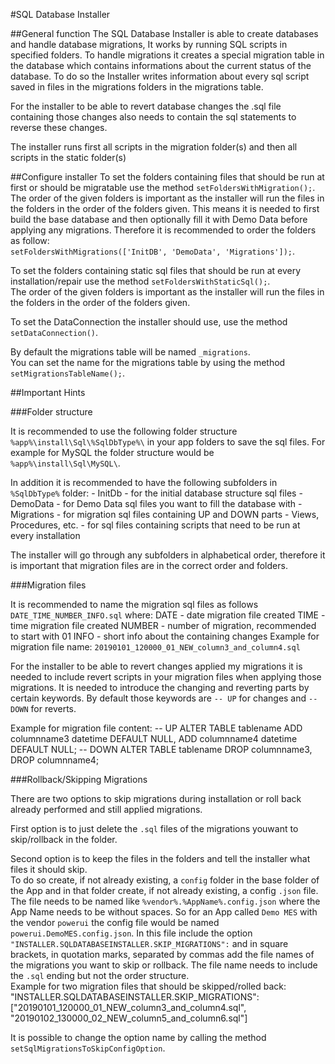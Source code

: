 #SQL Database Installer

##General  function
The SQL Database Installer is able to create databases and handle database migrations, It works by running SQL scripts in specified folders. To handle migrations it creates a special migration table in the database which contains informations about the current status of the database. To do so the Installer writes information about every sql script saved in files in the migrations folders in the migrations table.

For the installer to be able to revert database changes the .sql file containing those changes also needs to contain the sql statements to reverse these changes.

The installer runs first all scripts in the migration folder(s) and then all scripts in the static folder(s)

##Configure installer
To set the folders containing files that should be run at first or should be migratable use the method `setFoldersWithMigration();`.  
The order of the given folders is important as the installer will run the files in the folders in the order of the folders given. This means it is needed to first build the base database and then optionally fill it with Demo Data before applying any migrations. Therefore it is recommended to order the folders as follow:  
`setFoldersWithMigrations(['InitDB', 'DemoData', 'Migrations']);`.

To set the folders containing static sql files that should be run at every installation/repair use the method
`setFoldersWithStaticSql();`.  
The order of the given folders is important as the installer will run the files in the folders in the order of the folders given.

To set the DataConnection the installer should use, use the method `setDataConnection()`.

By default the migrations table will be named `_migrations`.  
You can set the name for the migrations table by using the method `setMigrationsTableName();`.


##Important Hints

###Folder structure

It is recommended to use the following folder structure `%app%\install\Sql\%SqlDbType%\` in your app folders to save the sql files. For example for MySQL the folder structure would be `%app%\install\Sql\MySQL\`.

In addition it is recommended to have the following subfolders in `%SqlDbType%` folder:
	- InitDb - for the initial database structure sql files
	- DemoData - for Demo Data sql files you want to fill the database with
	- Migrations - for migration sql files containing UP and DOWN parts
	- Views, Procedures, etc. - for sql files containing scripts that need to be run at every installation
	
The installer will go through any subfolders in alphabetical order, therefore it is important that migration files are in the correct order and folders.

###Migration files

It is recommended to name the migration sql files as follows `DATE_TIME_NUMBER_INFO.sql` where:
	DATE - date migration file created
	TIME - time migration file created
	NUMBER - number of migration, recommended to start with 01
	INFO - short info about the containing changes
Example for migration file name: `20190101_120000_01_NEW_column3_and_column4.sql`

For the installer to be able to revert changes applied my migrations it is needed to include revert scripts in your migration files when applying those migrations. It is needed to introduce the changing and reverting parts by certain keywords. By default those keywords are `-- UP` for changes and `-- DOWN` for reverts. 

Example for migration file content:
	-- UP
	ALTER TABLE tablename
		ADD columnname3 datetime DEFAULT NULL,
		ADD columnname4 datetime DEFAULT NULL;
	-- DOWN
	ALTER TABLE tablename
		DROP columnname3,
		DROP columnname4;
		
###Rollback/Skipping Migrations

There are two options to skip migrations during installation or roll back already performed and still applied migrations.

First option is to just delete the `.sql` files of the migrations youwant to skip/rollback in the folder.

Second option is to keep the files in the folders and tell the installer what files it should skip.  
To do so create, if not already existing, a `config` folder in the base folder of the App and in that folder create, if not already existing, a config `.json` file. The file needs to be named like `%vendor%.%AppName%.config.json` where the App Name needs to be without spaces. So for an App called `Demo MES` with the vendor `powerui` the config file would be named `powerui.DemoMES.config.json`. 
In this file include the option `"INSTALLER.SQLDATABASEINSTALLER.SKIP_MIGRATIONS":` and in square brackets, in quotation marks, separated by commas add the file names of the migrations you want to skip or rollback. The file name needs to include the `.sql` ending but not the order structure.  
Example for two migration files that should be skipped/rolled back:
	"INSTALLER.SQLDATABASEINSTALLER.SKIP_MIGRATIONS": ["20190101_120000_01_NEW_column3_and_column4.sql", "20190102_130000_02_NEW_column5_and_column6.sql"]

It is possible to change the option name by calling the method `setSqlMigrationsToSkipConfigOption`. 

